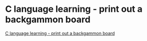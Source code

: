 # C language learning - print out a backgammon board
[C language learning - print out a backgammon board](https://aiwithcloud.com/2022/09/14/c_language_learning___print_out_a_backgammon_board/)